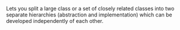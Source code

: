 Lets you split a large class or a set of closely related classes into two separate hierarchies
(abstraction and implementation) which can be developed independently of each other.